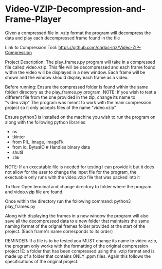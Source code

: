 # Video-VZIP-Decompression-and-Frame-Player
Given a compressed file in .vzip format the program will decompress the data and play each decompressed frame found in the file

Link to Compression Tool: https://github.com/carlos-iriz/Video-ZIP-Compression

Project Description:
The play_frames.py program will take in a compressed file called video.vzip. This file will be decompressed and each frame found within
the video will be displayed in a new window. Each frame will be shown and the window should display each frame as a video.


Before running:
Ensure the compressed folder is found within the same folder/ directory as the play_frames.py program.
NOTE: If you wish to test a different file from the one provided in the zip, change its name to "video.vzip"
      The program was meant to work with the main compression project so it only accepts files of the name "video.vzip"

Ensure python3 is installed on the machine you wish to run the program on along with the following python libraries:
   - os
   - tkinter
   - from PIL, Image, ImageTk
   - from io, BytesIO  # Handles binary data
   - shutil
   - zlib

NOTE: If an executable file is needed for testing I can provide it but it does not allow for the user to change the input file for
      the program, the exectuable only runs with the video.vzip file that was packed into it


To Run:
Open terminal and change directory to folder where the program and video.vzip file are found.

Once within the directory run the following command:
    python3 play_frames.py

Along with displaying the frames in a new window the program will also save all the decompressed data to a new folder that maintains
the same naming format of the orignal frames folder provided at the start of the project. (Each frame's name corresponds to its order)

REMINDER: If a file is to be tested you MUST change its name to video.vzip, the program only works with the formatting of the
          original compression project IE: a folder that has been compressed using the .vzip format and is made up of a folder that
          contains ONLY .ppm files. Again this follows the specifications of the original project.
